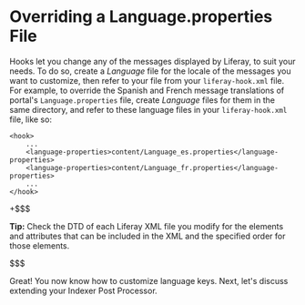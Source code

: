 # Overriding a Language.properties File

Hooks let you change any of the messages displayed by Liferay, to suit your
needs. To do so, create a *Language* file for the locale of the messages you
want to customize, then refer to your file from your `liferay-hook.xml` file.
For example, to override the Spanish and French message translations of portal's
`Language.properties` file, create *Language* files for them in the same
directory, and refer to these language files in your `liferay-hook.xml` file,
like so:

    <hook>
        ...
        <language-properties>content/Language_es.properties</language-properties>
        <language-properties>content/Language_fr.properties</language-properties>
        ...
    </hook>

+$$$

**Tip:** Check the DTD of each Liferay XML file you modify for the elements and
attributes that can be included in the XML and the specified order for those
elements. 

$$$

Great! You now know how to customize language keys. Next, let's discuss
extending your Indexer Post Processor.
